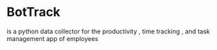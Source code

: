 # BotTrack
is a python data collector for the productivity , time tracking , and task management  app of employees 
